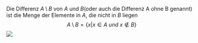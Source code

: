Die Differenz $A \setminus B$ von $A$ und $B$(oder auch die Differenz A ohne B genannt) ist die Menge der Elemente in $A$, die nicht in $B$ liegen $$A \setminus B = \{x|x \in A\ und\ x\notin B\}$$
![](Differenz%20von%20zwei%20Mengen.png)